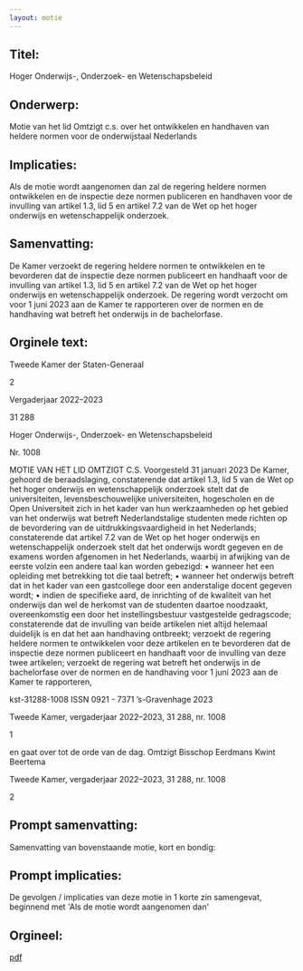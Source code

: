 ```yaml
---
layout: motie
---
```

## Titel:
Hoger Onderwijs-, Onderzoek- en Wetenschapsbeleid
## Onderwerp:
Motie van het lid Omtzigt c.s. over het ontwikkelen en handhaven van heldere normen voor de onderwijstaal Nederlands 
## Implicaties:

Als de motie wordt aangenomen dan zal de regering heldere normen ontwikkelen en de inspectie deze normen publiceren en handhaven voor de invulling van artikel 1.3, lid 5 en artikel 7.2 van de Wet op het hoger onderwijs en wetenschappelijk onderzoek.
## Samenvatting:

De Kamer verzoekt de regering heldere normen te ontwikkelen en te bevorderen dat de inspectie deze normen publiceert en handhaaft voor de invulling van artikel 1.3, lid 5 en artikel 7.2 van de Wet op het hoger onderwijs en wetenschappelijk onderzoek. De regering wordt verzocht om voor 1 juni 2023 aan de Kamer te rapporteren over de normen en de handhaving wat betreft het onderwijs in de bachelorfase.
## Orginele text:


Tweede Kamer der Staten-Generaal

2

Vergaderjaar 2022–2023

31 288

Hoger Onderwijs-, Onderzoek- en
Wetenschapsbeleid

Nr. 1008

MOTIE VAN HET LID OMTZIGT C.S.
Voorgesteld 31 januari 2023
De Kamer,
gehoord de beraadslaging,
constaterende dat artikel 1.3, lid 5 van de Wet op het hoger onderwijs en
wetenschappelijk onderzoek stelt dat de universiteiten, levensbeschouwelijke universiteiten, hogescholen en de Open Universiteit zich in het kader
van hun werkzaamheden op het gebied van het onderwijs wat betreft
Nederlandstalige studenten mede richten op de bevordering van de
uitdrukkingsvaardigheid in het Nederlands;
constaterende dat artikel 7.2 van de Wet op het hoger onderwijs en
wetenschappelijk onderzoek stelt dat het onderwijs wordt gegeven en de
examens worden afgenomen in het Nederlands, waarbij in afwijking van
de eerste volzin een andere taal kan worden gebezigd:
• wanneer het een opleiding met betrekking tot die taal betreft;
• wanneer het onderwijs betreft dat in het kader van een gastcollege
door een anderstalige docent gegeven wordt;
• indien de specifieke aard, de inrichting of de kwaliteit van het
onderwijs dan wel de herkomst van de studenten daartoe noodzaakt,
overeenkomstig een door het instellingsbestuur vastgestelde
gedragscode;
constaterende dat de invulling van beide artikelen niet altijd helemaal
duidelijk is en dat het aan handhaving ontbreekt;
verzoekt de regering heldere normen te ontwikkelen voor deze artikelen
en te bevorderen dat de inspectie deze normen publiceert en handhaaft
voor de invulling van deze twee artikelen;
verzoekt de regering wat betreft het onderwijs in de bachelorfase over de
normen en de handhaving voor 1 juni 2023 aan de Kamer te rapporteren,

kst-31288-1008
ISSN 0921 - 7371
’s-Gravenhage 2023

Tweede Kamer, vergaderjaar 2022–2023, 31 288, nr. 1008

1



en gaat over tot de orde van de dag.
Omtzigt
Bisschop
Eerdmans
Kwint
Beertema

Tweede Kamer, vergaderjaar 2022–2023, 31 288, nr. 1008

2


## Prompt samenvatting:
Samenvatting van bovenstaande motie, kort en bondig:


## Prompt implicaties:
De gevolgen / implicaties van deze motie in 1 korte zin samengevat, beginnend met 'Als de motie wordt aangenomen dan' 

## Orgineel:
[pdf](https://gegevensmagazijn.tweedekamer.nl/OData/v4/2.0/Document(9d457abc-eb5b-4b10-9726-43527cfb81d3)/resource)
